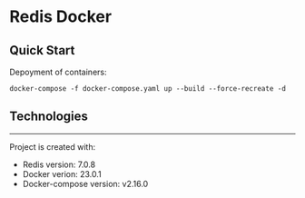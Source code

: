 # Redis Docker

## Quick Start

Depoyment of containers:
~~~
docker-compose -f docker-compose.yaml up --build --force-recreate -d
~~~

## Technologies
---
Project is created with:
* Redis version: 7.0.8
* Docker verion: 23.0.1
* Docker-compose version: v2.16.0
